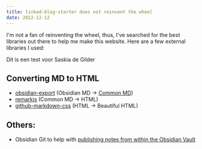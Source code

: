 ```yaml
---
title: linked-blog-starter does not reinvent the wheel
date: 2022-12-12
---
```


I'm not a fan of reinventing the wheel, thus, I've searched for the best libraries out there to help me make this website. Here are a few external libraries I used:

Dit is een test voor Saskia de Gilder

## Converting MD to HTML

* [obsidian-export](https://github.com/zoni/obsidian-export) (Obsidian MD -> [Common MD](https://commonmark.org/))
* [remarkjs](https://github.com/remarkjs/remark) (Common MD -> HTML)
* [github-markdown-css](https://github.com/sindresorhus/github-markdown-css) (HTML -> Beautiful HTML)

## Others:

* Obsidian Git to help with [publishing notes from within the Obsidian Vault](connect-obsidian-vault-with-github.md)

